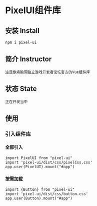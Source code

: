 # PixelUI组件库
## 安装 Install
    npm i pixel-ui
## 简介 Instructor
    这是像素脑洞独立游戏开发者论坛官方的Vue组件库
## 状态 State
    正在开发当中
## 使用
### 引入组件库

#### 全部引入

    import PixelUI from "pixel-ui"
    import 'pixel-ui/dist/css/pixelCss.css'
    app.user(PixelUI).mount("#app")

#### 按需加载

```
import {Button} from "pixel-ui"
import 'pixel-ui/dist/css/button.css'
app.user(Button).mount("#app")
```

